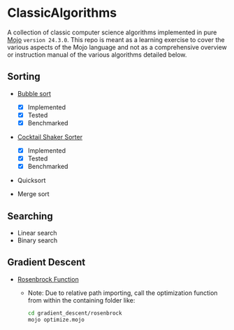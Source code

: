 # ClassicAlgorithms

A collection of classic computer science algorithms implemented in pure [Mojo](https://www.modular.com/max/mojo) `version 24.3.0`. This repo is meant as a learning exercise to cover the various aspects of the Mojo language and not as a comprehensive overview or instruction manual of the various algorithms detailed below.

## Sorting

- [Bubble sort](https://en.wikipedia.org/wiki/Bubble_sort)
  - [X] Implemented
  - [X] Tested
  - [X] Benchmarked

- [Cocktail Shaker Sorter](https://en.wikipedia.org/wiki/Cocktail_shaker_sort)
  - [X] Implemented
  - [X] Tested
  - [X] Benchmarked

- Quicksort

- Merge sort

## Searching

- Linear search
- Binary search

## Gradient Descent

- [Rosenbrock Function](https://en.wikipedia.org/wiki/Rosenbrock_function)
  - Note: Due to relative path importing, call the optimization function from within the containing folder like:

    ```bash
    cd gradient_descent/rosenbrock
    mojo optimize.mojo
    ```

